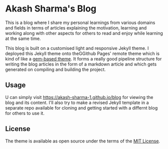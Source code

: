 # Akash Sharma's Blog

This is a blog where I share my personal learnings from various domains and fields in terms of articles explaining the motivation, learning and working along with other aspects for others to read and enjoy while learning at the same time. 

This blog is built on a customised light and responsive Jekyll theme. I deployed this Jekyll theme onto theGGithub Pages' remote theme which is kind of like a [gem-based theme](https://jekyllrb.com/docs/themes/#understanding-gem-based-themes). It forms a really good pipeline structure for writing the blog articles in the form of a markdown article and which gets generated on compiling and building the project.

## Usage
U can simply visit https://akash-sharma-1.github.io/blog for viewing the blog and its content.
I'll also try to make a revised Jekyll template in a separate repo available for cloning and getting started with a differnt blog for others to use it.

## License

The theme is available as open source under the terms of the [MIT License](https://opensource.org/licenses/MIT).
